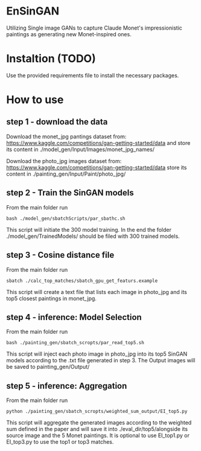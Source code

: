# EnSinGAN
Utilizing Single image GANs to capture Claude Monet's impressionistic paintings as generating new Monet-inspired ones.

# Instaltion (TODO)
Use the provided requirements file to install the necessary packages.

# How to use
## step 1 - download the data
Download the monet_jpg pantings dataset from: https://www.kaggle.com/competitions/gan-getting-started/data
and store its content in ./model_gen/Input/Images/monet_jpg_names/ 

Download the photo_jpg images dataset from: https://www.kaggle.com/competitions/gan-getting-started/data
store its content in ./painting_gen/Input/Paint/photo_jpg/

## step 2 - Train the SinGAN models
From the main folder run
```
bash ./model_gen/sbatchScripts/par_sbathc.sh
```
This script will initiate the 300 model training. In the end the folder ./model_gen/TrainedModels/ should be filed with 300 trained models.


## step 3 - Cosine distance file
From the main folder run
```
sbatch ./calc_top_matches/sbatch_gpu_get_featurs.example
```
This script will create a text file that lists each image in photo_jpg and its top5 closest paintings in monet_jpg.

## step 4 - inference: Model Selection
From the main folder run
```
bash ./painting_gen/sbatch_scropts/par_read_top5.sh
```
This script will inject each photo image in photo_jpg into its top5 SinGAN models according to the .txt file generated in step 3. The Output images will be saved to painting_gen/Output/

## step 5 - inference: Aggregation
From the main folder run
```
python ./painting_gen/sbatch_scropts/weighted_sum_output/EI_top5.py
```
This script will aggregate the generated images according to the weighted sum defined in the paper and will save it into ./eval_dir/top5/alongside its source image and the 5 Monet paintings. It is optional to use EI_top1.py or EI_top3.py to use the top1 or top3 matches.
